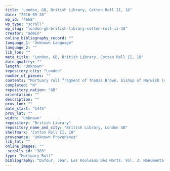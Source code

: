```yaml
---
title: "London, GB, British Library, Cotton Roll II, 18"
date: "2016-09-28"
wp_id: "4668"
wp_type: "scroll"
wp_slug: "london-gb-british-library-cotton-roll-ii-18"
creator: "admin"
online_bibliography_record: ""
language_1: "Unknown Language"
language_2: ""
lib_lon: ""
meta_title: "London, GB, British Library, Cotton Roll II, 18"
date_quality: ""
length: "Unknown"
repository_city: "London"
number_of_pieces: ""
contents: "Mortuary roll fragment of Thomas Brown, bishop of Norwich (d 6 December 1445)."
completed: "N"
repository_nation: "GB"
orientation: ""
description: ""
prov_lon: ""
date_start: "1445"
prov_lat: ""
width: "Unknown"
repository: "British Library"
repository_name_and_city: "British Library, London GB"
shelfmark: "Cotton Roll II, 18"
provenance: "Unknown Provenance"
lib_lat: ""
online_images: ""
_scrolls_id: "383"
type: "Mortuary Roll"
bibliography: "Dufour, Jean. Les Rouleaux Des Morts. Vol. 3. Monumenta Palaeographica Medii Aevi. Series Gallica. Turnhout: Brepols, 2009, no. 339."
---
```



